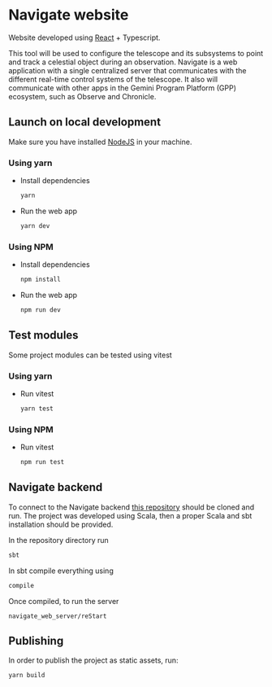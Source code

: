 # Navigate website

Website developed using [React](https://reactjs.org/) + Typescript.

This tool will be used to configure the telescope and its subsystems to point and track a celestial object during an observation. Navigate is a web application with a single centralized server that communicates with the different real-time control systems of the telescope. It also will communicate with other apps in the Gemini Program Platform (GPP) ecosystem, such as Observe and Chronicle.

## Launch on local development

Make sure you have installed [NodeJS](https://nodejs.org/en/) in your machine.

### Using yarn

- Install dependencies

  ```bash
  yarn
  ```

- Run the web app
  ```bash
  yarn dev
  ```

### Using NPM

- Install dependencies

  ```bash
  npm install
  ```

- Run the web app
  ```bash
  npm run dev
  ```

## Test modules

Some project modules can be tested using vitest

### Using yarn

- Run vitest
  ```bash
  yarn test
  ```

### Using NPM

- Run vitest
  ```bash
  npm run test
  ```

## Navigate backend

To connect to the Navigate backend [this repository](https://github.com/gemini-hlsw/navigate-server) should be cloned and run. The project was developed using Scala, then a proper Scala and sbt installation should be provided.

In the repository directory run

```bash
sbt
```

In sbt compile everything using

```bash
compile
```

Once compiled, to run the server

```
navigate_web_server/reStart
```

## Publishing

In order to publish the project as static assets, run:

```bash
yarn build
```
